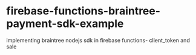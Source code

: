# firebase-functions-braintree-payment-sdk-example
implementing braintree nodejs sdk in firebase functions- client_token and sale
